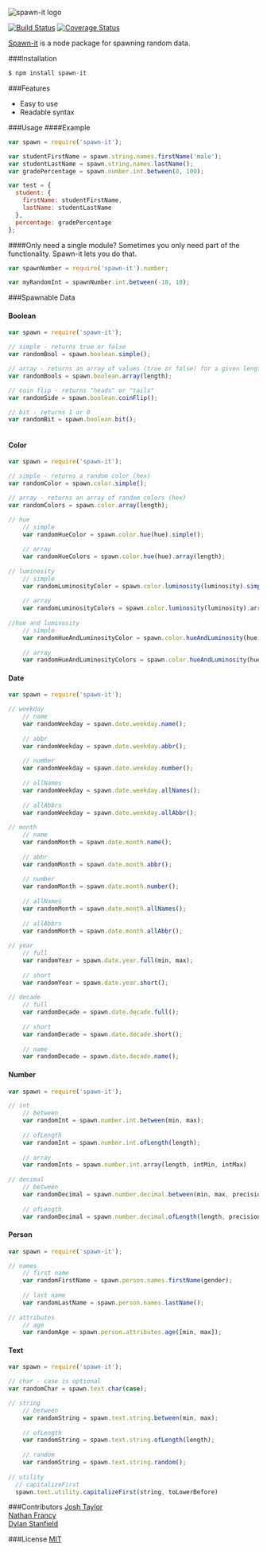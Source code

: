 ![spawn-it logo](https://cdn.rawgit.com/jrtnq514/spawn-it/master/spawn-it.svg)

[![Build Status](https://travis-ci.org/jrtnq514/spawn-it.svg?branch=master)](https://travis-ci.org/jrtnq514/spawn-it)
[![Coverage Status](https://coveralls.io/repos/github/jrtnq514/spawn-it/badge.svg?branch=master)](https://coveralls.io/github/jrtnq514/spawn-it?branch=master)

[Spawn-it](https://github.com/jrtnq514/spawn-it) is a node package for spawning random data.

###Installation
```javascript
$ npm install spawn-it
```
###Features
* Easy to use
* Readable syntax

###Usage
####Example
```javascript
var spawn = require('spawn-it');

var studentFirstName = spawn.string.names.firstName('male');
var studentLastName = spawn.string.names.lastName();
var gradePercentage = spawn.number.int.between(0, 100);

var test = {
  student: {
    firstName: studentFirstName,
    lastName: studentLastName
  },
  percentage: gradePercentage
};
```
####Only need a single module?
Sometimes you only need part of the functionality. Spawn-it lets you do that.
```javascript
var spawnNumber = require('spawn-it').number;

var myRandomInt = spawnNumber.int.between(-10, 10);
```

###Spawnable Data
#### Boolean
```javascript
var spawn = require('spawn-it');

// simple - returns true or false
var randomBool = spawn.boolean.simple();

// array - returns an array of values (true or false) for a given length
var randomBools = spawn.boolean.array(length);

// coin flip - returns "heads" or "tails"
var randomSide = spawn.boolean.coinFlip();

// bit - returns 1 or 0
var randomBit = spawn.boolean.bit();
    
```

#### Color
```javascript
var spawn = require('spawn-it');

// simple - returns a random color (hex)
var randomColor = spawn.color.simple();

// array - returns an array of random colors (hex)
var randomColors = spawn.color.array(length);

// hue
    // simple
    var randomHueColor = spawn.color.hue(hue).simple();
    
    // array
    var randomHueColors = spawn.color.hue(hue).array(length);
    
// luminosity
    // simple
    var randomLuminosityColor = spawn.color.luminosity(luminosity).simple();
    
    // array
    var randomLuminosityColors = spawn.color.luminosity(luminosity).array(length);
  
//hue and luminosity
    // simple
    var randomHueAndLuminosityColor = spawn.color.hueAndLuminosity(hue, luminosity).simple();
  
    // array
    var randomHueAndLuminosityColors = spawn.color.hueAndLuminosity(hue, luminosity).array(length);
```

#### Date
```javascript
var spawn = require('spawn-it');

// weekday
    // name
    var randomWeekday = spawn.date.weekday.name();
    
    // abbr
    var randomWeekday = spawn.date.weekday.abbr();
    
    // number
    var randomWeekday = spawn.date.weekday.number();
    
    // allNames
    var randomWeekday = spawn.date.weekday.allNames();
    
    // allAbbrs
    var randomWeekday = spawn.date.weekday.allAbbr();
    
// month
    // name
    var randomMonth = spawn.date.month.name();
    
    // abbr
    var randomMonth = spawn.date.month.abbr();
    
    // number
    var randomMonth = spawn.date.month.number();
    
    // allNames
    var randomMonth = spawn.date.month.allNames();
    
    // allAbbrs
    var randomMonth = spawn.date.month.allAbbr();
    
// year
    // full
    var randomYear = spawn.date.year.full(min, max);
    
    // short
    var randomYear = spawn.date.year.short();
    
// decade
    // full
    var randomDecade = spawn.date.decade.full();
    
    // short
    var randomDecade = spawn.date.decade.short();
    
    // name
    var randomDecade = spawn.date.decade.name();
```
#### Number
```javascript
var spawn = require('spawn-it');

// int
    // between
    var randomInt = spawn.number.int.between(min, max);
    
    // ofLength
    var randomInt = spawn.number.int.ofLength(length);
    
    // array
    var randomInts = spawn.number.int.array(length, intMin, intMax)
    
// decimal
    // between
    var randomDecimal = spawn.number.decimal.between(min, max, precision, asString);
    
    // ofLength
    var randomDecimal = spawn.number.decimal.ofLength(length, precision, asString);

```

#### Person
```javascript
var spawn = require('spawn-it');

// names
    // first name
    var randomFirstName = spawn.person.names.firstName(gender);
    
    // last name
    var randomLastName = spawn.person.names.lastName();
    
// attributes
    // age
    var randomAge = spawn.person.attributes.age([min, max]);

```
#### Text
```javascript
var spawn = require('spawn-it');

// char - case is optional
var randomChar = spawn.text.char(case);

// string
    // between
    var randomString = spawn.text.string.between(min, max);
    
    // ofLength
    var randomString = spawn.text.string.ofLength(length);
    
    // random
    var randomString = spawn.text.string.random();
    
// utility
  // capitalizeFirst
  spawn.text.utility.capitalizeFirst(string, toLowerBefore)
```
    
###Contributors
[Josh Taylor](https://github.com/jrtnq514)  
[Nathan Francy](https://github.com/nathanfrancy)  
[Dylan Stanfield](https://github.com/dylanstanfield)

###License
[MIT](https://github.com/jrtnq514/spawn-it/blob/master/LICENSE)
